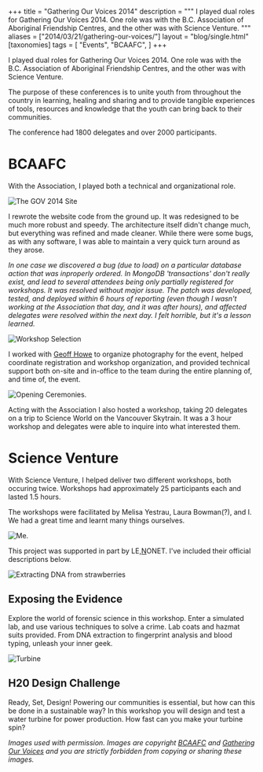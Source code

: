 +++
title = "Gathering Our Voices 2014"
description = """
I played dual roles for Gathering Our Voices 2014. One role was with the B.C. Association of Aboriginal Friendship Centres, and the other was with Science Venture.
"""
aliases = ["2014/03/21/gathering-our-voices/"]
layout = "blog/single.html"
[taxonomies]
tags = [
  "Events",
  "BCAAFC",
]
+++

I played dual roles for Gathering Our Voices 2014. One role was with the B.C. Association of Aboriginal Friendship Centres, and the other was with Science Venture.

The purpose of these conferences is to unite youth from throughout the country in learning, healing and sharing and to provide tangible experiences of tools, resources and knowledge that the youth can bring back to their communities.

The conference had 1800 delegates and over 2000 participants.

<!-- more -->

# BCAAFC

With the Association, I played both a technical and organizational role.

![The GOV 2014 Site](site.jpg)

I rewrote the website code from the ground up. It was redesigned to be much more robust and speedy. The architecture itself didn't change much, but everything was refined and made cleaner. While there were some bugs, as with any software, I was able to maintain a very quick turn around as they arose.

*In one case we discovered a bug (due to load) on a particular database action that was inproperly ordered. In MongoDB 'transactions' don't really exist, and lead to several attendees being only partially registered for workshops. It was resolved without major issue. The patch was developed, tested, and deployed within 6 hours of reporting (even though I wasn't working at the Association that day, and it was after hours), and affected delegates were resolved within the next day. I felt horrible, but it's a lesson learned.*

![Workshop Selection](workshops.png)

I worked with [Geoff Howe](http://geoffhowe.ca/) to organize photography for the event, helped coordinate registration and workshop organization, and provided technical support both on-site and in-office to the team during the entire planning of, and time of, the event.

![Opening Ceremonies.](opening.jpeg)

Acting with the Association I also hosted a workshop, taking 20 delegates on a trip to Science World on the Vancouver Skytrain. It was a 3 hour workshop and delegates were able to inquire into what interested them.

# Science Venture

With Science Venture, I helped deliver two different workshops, both occuring twice. Workshops had approximately 25 participants each and lasted 1.5 hours.

The workshops were facilitated by Melisa Yestrau, Laura Bowman(?), and I. We had a great time and learnt many things ourselves.

![Me.](me.jpeg)

This project was supported in part by LE,<u>N</u>ONET. I've included their official descriptions below.

![Extracting DNA from strawberries](berries.jpg)

## Exposing the Evidence

Explore the world of forensic science in this workshop. Enter a simulated lab, and use various techniques to solve a crime. Lab coats and hazmat suits provided. From DNA extraction to fingerprint analysis and blood typing, unleash your inner geek.

![Turbine](turbine.jpeg)

## H20 Design Challenge

Ready, Set, Design! Powering our communities is essential, but how can this be done in a sustainable way? In this workshop you will design and test a water turbine for power production. How fast can you make your turbine spin?


*Images used with permission. Images are copyright [BCAAFC](http://bcaafc.com/) and [Gathering Our Voices](http://gatheringourvoices.bcaafc.com/) and you are strictly forbidden from copying or sharing these images.*
